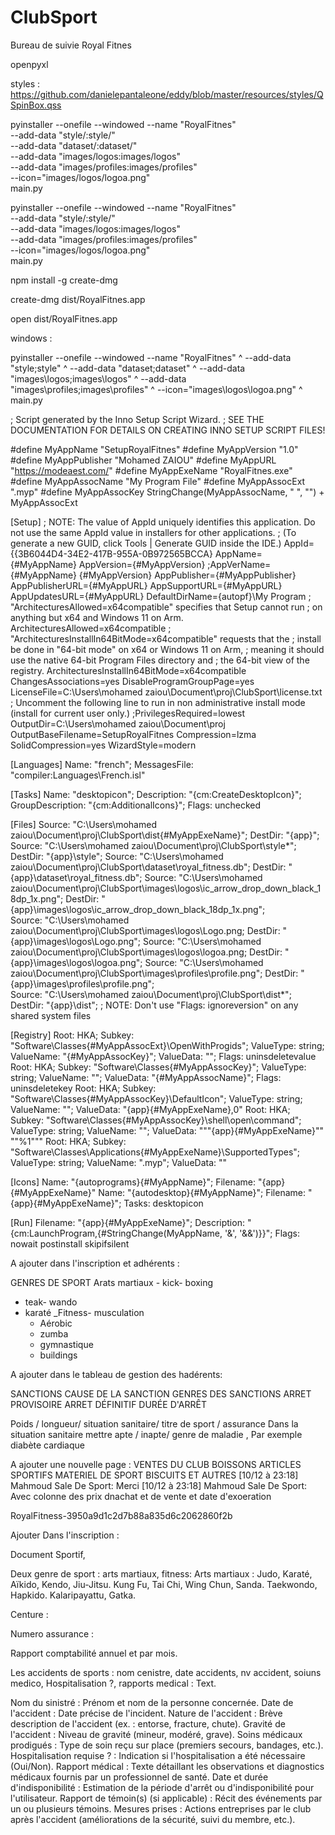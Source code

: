 # ClubSport
Bureau de suivie Royal Fitnes

openpyxl

styles : https://github.com/danielepantaleone/eddy/blob/master/resources/styles/QSpinBox.qss




pyinstaller --onefile --windowed --name "RoyalFitnes" \
    --add-data "style/:style/" \
    --add-data "dataset/:dataset/" \
    --add-data "images/logos:images/logos" \
    --add-data "images/profiles:images/profiles" \
    --icon="images/logos/logoa.png" \
    main.py



 pyinstaller --onefile --windowed --name "RoyalFitnes" \
    --add-data "style/:style/" \
    --add-data "images/logos:images/logos" \
    --add-data "images/profiles:images/profiles" \
    --icon="images/logos/logoa.png" \
    main.py





npm install -g create-dmg



create-dmg dist/RoyalFitnes.app

open dist/RoyalFitnes.app





windows : 


pyinstaller --onefile --windowed --name "RoyalFitnes" ^
    --add-data "style\;style" ^
    --add-data "dataset\;dataset" ^
    --add-data "images\logos\;images\logos" ^
    --add-data "images\profiles\;images\profiles" ^
    --icon="images\logos\logoa.png" ^
    main.py



; Script generated by the Inno Setup Script Wizard.
; SEE THE DOCUMENTATION FOR DETAILS ON CREATING INNO SETUP SCRIPT FILES!

#define MyAppName "SetupRoyalFitnes"
#define MyAppVersion "1.0"
#define MyAppPublisher "Mohamed ZAIOU"
#define MyAppURL "https://modeaest.com/"
#define MyAppExeName "RoyalFitnes.exe"
#define MyAppAssocName "My Program File"
#define MyAppAssocExt ".myp"
#define MyAppAssocKey StringChange(MyAppAssocName, " ", "") + MyAppAssocExt

[Setup]
; NOTE: The value of AppId uniquely identifies this application. Do not use the same AppId value in installers for other applications.
; (To generate a new GUID, click Tools | Generate GUID inside the IDE.)
AppId={{3B6044D4-34E2-417B-955A-0B972565BCCA}
AppName={#MyAppName}
AppVersion={#MyAppVersion}
;AppVerName={#MyAppName} {#MyAppVersion}
AppPublisher={#MyAppPublisher}
AppPublisherURL={#MyAppURL}
AppSupportURL={#MyAppURL}
AppUpdatesURL={#MyAppURL}
DefaultDirName={autopf}\My Program
; "ArchitecturesAllowed=x64compatible" specifies that Setup cannot run
; on anything but x64 and Windows 11 on Arm.
ArchitecturesAllowed=x64compatible
; "ArchitecturesInstallIn64BitMode=x64compatible" requests that the
; install be done in "64-bit mode" on x64 or Windows 11 on Arm,
; meaning it should use the native 64-bit Program Files directory and
; the 64-bit view of the registry.
ArchitecturesInstallIn64BitMode=x64compatible
ChangesAssociations=yes
DisableProgramGroupPage=yes
LicenseFile=C:\Users\mohamed zaiou\Document\proj\ClubSport\license.txt
; Uncomment the following line to run in non administrative install mode (install for current user only.)
;PrivilegesRequired=lowest
OutputDir=C:\Users\mohamed zaiou\Document\proj
OutputBaseFilename=SetupRoyalFitnes 
Compression=lzma
SolidCompression=yes
WizardStyle=modern

[Languages]
Name: "french"; MessagesFile: "compiler:Languages\French.isl"

[Tasks]
Name: "desktopicon"; Description: "{cm:CreateDesktopIcon}"; GroupDescription: "{cm:AdditionalIcons}"; Flags: unchecked

[Files]
Source: "C:\Users\mohamed zaiou\Document\proj\ClubSport\dist\{#MyAppExeName}"; DestDir: "{app}"; 
Source: "C:\Users\mohamed zaiou\Document\proj\ClubSport\style\*"; DestDir: "{app}\style"; 
Source: "C:\Users\mohamed zaiou\Document\proj\ClubSport\dataset\royal_fitness.db"; DestDir: "{app}\dataset\royal_fitness.db";
Source: "C:\Users\mohamed zaiou\Document\proj\ClubSport\images\logos\ic_arrow_drop_down_black_18dp_1x.png"; DestDir: "{app}\images\logos\ic_arrow_drop_down_black_18dp_1x.png";  
Source: "C:\Users\mohamed zaiou\Document\proj\ClubSport\images\logos\Logo.png; DestDir: "{app}\images\logos\Logo.png"; 
Source: "C:\Users\mohamed zaiou\Document\proj\ClubSport\images\logos\logoa.png; DestDir: "{app}\images\logos\logoa.png"; 
Source: "C:\Users\mohamed zaiou\Document\proj\ClubSport\images\profiles\profile.png"; DestDir: "{app}\images\profiles\profile.png";  
Source: "C:\Users\mohamed zaiou\Document\proj\ClubSport\dist\*"; DestDir: "{app}\dist"; 
; NOTE: Don't use "Flags: ignoreversion" on any shared system files

[Registry]
Root: HKA; Subkey: "Software\Classes\{#MyAppAssocExt}\OpenWithProgids"; ValueType: string; ValueName: "{#MyAppAssocKey}"; ValueData: ""; Flags: uninsdeletevalue
Root: HKA; Subkey: "Software\Classes\{#MyAppAssocKey}"; ValueType: string; ValueName: ""; ValueData: "{#MyAppAssocName}"; Flags: uninsdeletekey
Root: HKA; Subkey: "Software\Classes\{#MyAppAssocKey}\DefaultIcon"; ValueType: string; ValueName: ""; ValueData: "{app}\{#MyAppExeName},0"
Root: HKA; Subkey: "Software\Classes\{#MyAppAssocKey}\shell\open\command"; ValueType: string; ValueName: ""; ValueData: """{app}\{#MyAppExeName}"" ""%1"""
Root: HKA; Subkey: "Software\Classes\Applications\{#MyAppExeName}\SupportedTypes"; ValueType: string; ValueName: ".myp"; ValueData: ""

[Icons]
Name: "{autoprograms}\{#MyAppName}"; Filename: "{app}\{#MyAppExeName}"
Name: "{autodesktop}\{#MyAppName}"; Filename: "{app}\{#MyAppExeName}"; Tasks: desktopicon

[Run]
Filename: "{app}\{#MyAppExeName}"; Description: "{cm:LaunchProgram,{#StringChange(MyAppName, '&', '&&')}}"; Flags: nowait postinstall skipifsilent






A ajouter dans l'inscription et adhérents : 
 
 GENRES DE SPORT
 Arats martiaux 
    - kick- boxing
   - teak- wando
  - karaté 
 _Fitness- musculation 
    - Aérobic
    - zumba
    - gymnastique 
     - buildings




A ajouter dans le tableau de gestion des hadérents: 

SANCTIONS
 CAUSE DE LA SANCTION
GENRES DES SANCTIONS
ARRET PROVISOIRE
ARRET DÉFINITIF
DURÉE D'ARRÊT

Poids / longueur/ situation sanitaire/ titre de sport / assurance
Dans la situation sanitaire mettre apte / inapte/ genre de maladie , Par exemple diabète cardiaque




A ajouter une nouvelle page : 
 VENTES DU CLUB
BOISSONS
ARTICLES SPORTIFS
MATERIEL DE SPORT
BISCUITS ET AUTRES
[10/12 à 23:18] Mahmoud Sale De Sport: Merci
[10/12 à 23:18] Mahmoud Sale De Sport: Avec colonne des prix dnachat et de vente  et date d'exoeration



RoyalFitness-3950a9d1c2d7b88a835d6c2062860f2b


Ajouter  Dans l'inscription : 

Document Sportif, 

Deux genre de sport :  arts martiaux, fitness: 
Arts martiaux : Judo, Karaté, Aïkido, Kendo, Jiu-Jitsu. Kung Fu, Tai Chi, Wing Chun, Sanda. Taekwondo, Hapkido. Kalaripayattu, Gatka.

Centure : 

Numero assurance : 


Rapport comptabilité annuel et par mois. 


Les accidents de sports : nom cenistre, date accidents, nv accident, soiuns medico, Hospitalisation ?, rapports medical : Text. 

Nom du sinistré : Prénom et nom de la personne concernée.
Date de l'accident : Date précise de l'incident.
Nature de l'accident : Brève description de l'accident (ex. : entorse, fracture, chute).
Gravité de l'accident : Niveau de gravité (mineur, modéré, grave).
Soins médicaux prodigués : Type de soin reçu sur place (premiers secours, bandages, etc.).
Hospitalisation requise ? : Indication si l'hospitalisation a été nécessaire (Oui/Non).
Rapport médical : Texte détaillant les observations et diagnostics médicaux fournis par un professionnel de santé.
Date et durée d'indisponibilité : Estimation de la période d'arrêt ou d'indisponibilité pour l'utilisateur.
Rapport de témoin(s) (si applicable) : Récit des événements par un ou plusieurs témoins.
Mesures prises : Actions entreprises par le club après l'accident (améliorations de la sécurité, suivi du membre, etc.).


